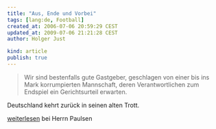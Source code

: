 ```yaml
---
title: "Aus, Ende und Vorbei"
tags: [lang:de, Football]
created_at: 2006-07-06 20:59:29 CEST
updated_at: 2009-07-06 21:21:28 CEST
author: Holger Just

kind: article
publish: true
---
```


>Wir sind bestenfalls gute Gastgeber, geschlagen von einer bis ins Mark korrumpierten Mannschaft, deren Verantwortlichen zum Endspiel ein Gerichtsurteil erwarten.

Deutschland kehrt zurück in seinen alten Trott.

[weiterlesen](http://antsinp.antville.org/stories/1426442/) bei Herrn Paulsen
